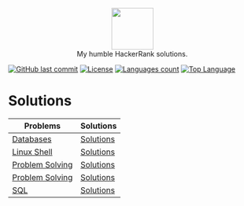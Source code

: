 <p align="center">
    <a href="https://www.hackerrank.com/chickenquest">
        <img height=85 src="https://d3keuzeb2crhkn.cloudfront.net/hackerrank/assets/styleguide/logo_wordmark-f5c5eb61ab0a154c3ed9eda24d0b9e31.svg">
    </a>
    <br>My humble HackerRank solutions.
</p>

[![GitHub last commit](https://img.shields.io/github/last-commit/flapdragon/hackerrank.svg)](https://github.com/flapdragon/hackerrank/commits/master)
[![License](https://img.shields.io/github/license/flapdragon/hackerrank.svg)](https://github.com/flapdragon/hackerrank/blob/master/LICENSE)
[![Languages count](https://img.shields.io/github/languages/count/flapdragon/Hackerrank.svg)]()
[![Top Language](https://img.shields.io/github/languages/top/flapdragon/Hackerrank.svg)]()

# Solutions

|Problems|Solutions|
|---|---|
|[Databases](https://www.hackerrank.com/domains/databases)|[Solutions](databases)|
|[Linux Shell](https://www.hackerrank.com/domains/shell)|[Solutions](linux-shell)|
|[Problem Solving](https://www.hackerrank.com/domains/algorithms)|[Solutions](problem-solving)|
|[Problem Solving](https://www.hackerrank.com/domains/regex)|[Solutions](regex)|
|[SQL](https://www.hackerrank.com/domains/sql)|[Solutions](sql)|
